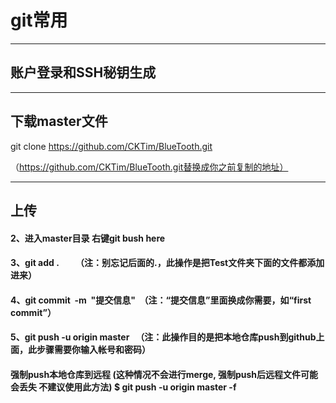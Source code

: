 # git常用

---

## 账户登录和SSH秘钥生成

---

## 下载master文件

git clone  https://github.com/CKTim/BlueTooth.git

（https://github.com/CKTim/BlueTooth.git替换成你之前复制的地址）

---

## 上传

#### 2、进入master目录  右键git bush here

#### 3、git add .        （注：别忘记后面的.，此操作是把Test文件夹下面的文件都添加进来）

#### 4、git commit  -m  "提交信息"  （注：“提交信息”里面换成你需要，如“first commit”）

#### 5、git push -u origin master   （注：此操作目的是把本地仓库push到github上面，此步骤需要你输入帐号和密码）



#### 强制push本地仓库到远程 (这种情况不会进行merge, 强制push后远程文件可能会丢失 不建议使用此方法) $ git push -u origin master -f

